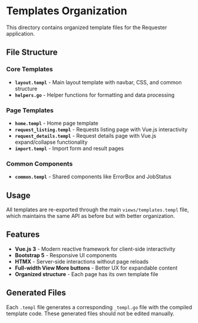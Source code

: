 # Templates Organization

This directory contains organized template files for the Requester application.

## File Structure

### Core Templates
- **`layout.templ`** - Main layout template with navbar, CSS, and common structure
- **`helpers.go`** - Helper functions for formatting and data processing

### Page Templates
- **`home.templ`** - Home page template
- **`request_listing.templ`** - Requests listing page with Vue.js interactivity
- **`request_details.templ`** - Request details page with Vue.js expand/collapse functionality
- **`import.templ`** - Import form and result pages

### Common Components
- **`common.templ`** - Shared components like ErrorBox and JobStatus

## Usage

All templates are re-exported through the main `views/templates.templ` file, which maintains the same API as before but with better organization.

## Features

- **Vue.js 3** - Modern reactive framework for client-side interactivity
- **Bootstrap 5** - Responsive UI components
- **HTMX** - Server-side interactions without page reloads
- **Full-width View More buttons** - Better UX for expandable content
- **Organized structure** - Each page has its own template file

## Generated Files

Each `.templ` file generates a corresponding `_templ.go` file with the compiled template code. These generated files should not be edited manually.
